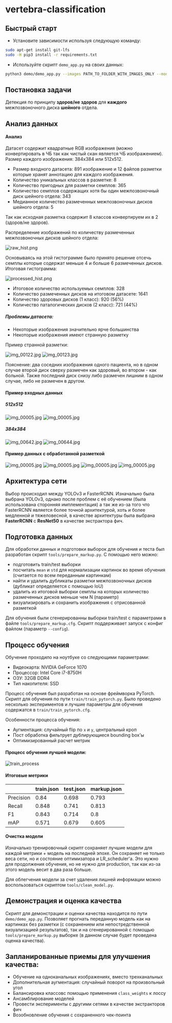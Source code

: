# vertebra-classification


## Быстрый старт

- Установите зависимости используя следующую команду:
```bash
sudo apt-get install git-lfs
sudo -H pip3 install -r requirements.txt
```

- Используйте скрипт `demo_app.py` на своих данных:
```bash
python3 demo/demo_app.py --images PATH_TO_FOLDER_WITH_IMAGES_ONLY --model-path data/model.pth
```

## Постановка задачи

Детекция по принципу **здоров/не здоров** для **каждого** 
межпозвоночного диска **шейного** отдела.


## Анализ данных


#### Анализ 

Датасет содержит квадратные RGB изображения (можно конвертировать в ЧБ так как 
чистый скан является ЧБ изображением). 
Размер каждого изображения: 384х384 или 512х512.

- Размер входного датасета: 891 изображение и 12 файлов разметки которые 
хранят аннотацию для каждого изображения.
- Количество уникальных классов в разметке: 8
- Количество пригодных для разметки семплов: 365
- Количество семплов содержащих хотя бы один межпозвоночный диск шейного отдела: 343
- Медианное количество размеченных межпозвоночных дисков шейного отдела: 5

Так как исходная разметка содержит 8 классов конвертируем их в 2 
(здоров/не здоров).

Распределение изображений по количеству размеченных межпозвоночных дисков шейного отдела:

![raw_hist.png](content/raw_hist.png?raw=true)

Основываясь на этой гистограмме было принято решение отсечь семплы которые 
содержат меньше 4 и больше 6 размеченных дисков. Итоговая гистограмма:

![processed_hist.png](content/processed_hist.png?raw=true) 

- Итоговое количество используемых семплов: 328
- Количество размеченных дисков на итоговом датасете: 1641
- Количество здоровых дисков (1 класс): 920 (56%)
- Количество паталогических дисков (2 класс): 721 (44%)


##### Проблемы датасета:

- Некоторые изображения значительно ярче большинства
- Некоторые изображения имеют странную разметку

Пример странной разметки:

![img_00122.jpg](content/img_00122.jpg?raw=true)
![img_00123.jpg](content/img_00123.jpg?raw=true)

Пояснение: два соседних изображения одного пациента, но в одном случае 
второй диск сверху размечен как здоровый, во втором - как больной. Также 
последний диск снизу либо размечен лишним в одном случае, либо не 
размечен в другом.


#### Пример входных данных

##### 512x512

![img_00005.jpg](content/img_00492.jpg?raw=true)
![img_00005.jpg](content/img_00981.jpg?raw=true)


##### 384x384

![img_00642.jpg](content/img_00642_raw.jpg?raw=true)
![img_00644.jpg](content/img_00644.jpg?raw=true)


#### Пример данных с обработанной разметкой

![img_00005.jpg](content/img_00005.jpg?raw=true)
![img_00005.jpg](content/img_00347.jpg?raw=true)
![img_00005.jpg](content/img_00381.jpg?raw=true)
![img_00005.jpg](content/img_00642.jpg?raw=true)


## Архитектура сети

Выбор происходил между YOLOv3 и FasterRCNN. Изначально была выбрана YOLOv3, 
однако после проблем с её обучением (была использована сторонняя 
имплементация) а так же из-за того что FasterRCNN является более точной 
архитектурой, хоть и более медленной и тяжеловесной, в качестве 
архитектуры была выбрана **FasterRCNN** с **ResNet50** в качестве экстрактора 
фич.

## Подготовка данных

Для обработки данных и подготовки выборок для обучения и теста был разработан 
скрипт `tools/prepare_markup.py`. С помощью него можно:
- подготовить train/test выборки 
- посчитать `mean` и `std` для нормализации картинок во время обучения 
(считается по всем переданным картинкам)
- найти и удалить дубликаты разметки межпозвоночных дисков (дубликат 
определяется с помощью IoU)
 - удалить из итоговой выборки семплы на которых количество размеченных 
 дисков меньше чем N (параметр)
- визуализировать и сохранить изображения с отрисованной разметкой

Для обучения были сгенерированны выборки train/test с параметрами в файле 
`tools/prepare_markup.cfg`.
Скрипт поддерживает запуск с конфиг файлом (параметр `--config`).


## Процесс обучения

Обучение проходило на ноутбуке со следующими параметрами:
- Видеокарта: NVIDIA GeForce 1070
- Процессор: Intel Core i7-8750H
- ОЗУ: 32GB DDR4
- Тип накопителя: SSD

Процесс обучения был разработан на основе фреймворка PyTorch. Скрипт для 
обучения по пути `train/train_pytorch.py`. Было проведено несколько 
экспериментов и лучшие параметры для обучения содержатся в 
`train/train_pytorch.cfg`. 

Особенности процесса обучения:
- Аугментация: случайный flip по `x` и `y`, центральный кроп
- Пост обработка фильтрует дублирующиеся bounding box'ы
- Оптимизированный расчет метрик

#### Процесс обучения лучшей модели:

![train_process](content/train_process.png?raw=true)

#### Итоговые метрики

|           | train.json | test.json | markup.json |
|-----------|------------|-----------|-------------|
| Precision | 0.84       | 0.698     | 0.793       |
| Recall    | 0.848      | 0.741     | 0.813       |
| F1        | 0.843      | 0.714     | 0.8         |
| mAP       | 0.571      | 0.679     | 0.605       |

#### Очистка модели
Изначалько тренировочный скрипт сохраняет лучшие модели для каждой метрики + 
модель на последней эпохе. Он сохраняет не только веса сети, но и состояние 
оптимизатора и LR_scheduler'а. Это нужно для продолжения обучения, но не нужно 
для production, так как из-за этого модель весит в два раза больше.

Для облегчения модели за счет удаления лишней информации можно воспользоваться 
скриптом `tools/clean_model.py`.


## Демонстрация и оценка качества

Скрипт для демонстрации и оценки качества находится по пути 
`demo/demo_app.py`. Позволяет прогнать переданную модель как на картинках 
без разметки (с сохранением или непостредственной визуализацией результатов), 
так и на сгенерированной с помощью `tools/prepare_markup.py` выборке 
(в данном случае будет проведена оценка качества). 


## Запланированные приемы для улучшения качества:

- Обучение на одноканальных изображениях, вместо трехканальных
- Дополнительная аугментация: случайный поворот на произвольный угол
- Балансировка классовс помощью применения `class_weights` к лоссу
- Ансамблирование моделей
- Провести эксперименты с другими сетями в качестве экстракторов фич
- Возобновление обучения с сохраненного чек-поинта

